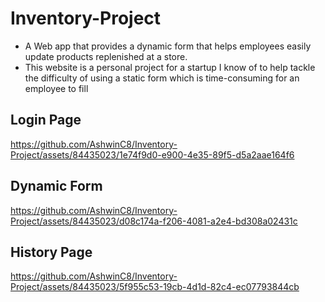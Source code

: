 # Inventory-Project
- A Web app that provides a dynamic form that helps employees easily update products replenished at a store.
- This website is a personal project for a startup I know of to help tackle the difficulty of using a static form which is time-consuming for an employee to fill

## Login Page
https://github.com/AshwinC8/Inventory-Project/assets/84435023/1e74f9d0-e900-4e35-89f5-d5a2aae164f6


## Dynamic Form
https://github.com/AshwinC8/Inventory-Project/assets/84435023/d08c174a-f206-4081-a2e4-bd308a02431c

## History Page
https://github.com/AshwinC8/Inventory-Project/assets/84435023/5f955c53-19cb-4d1d-82c4-ec07793844cb

